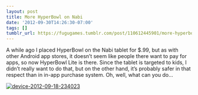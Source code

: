 ```yaml
---
layout: post
title: More HyperBowl on Nabi
date: '2012-09-30T14:26:30-07:00'
tags: []
tumblr_url: https://fugugames.tumblr.com/post/110612445901/more-hyperbowl-on-nabi
---
```

A while ago I placed HyperBowl on the Nabi tablet for $.99, but as with other Android app stores, it doesn’t seem like people there want to pay for apps, so now HyperBowl Lite is there. Since the tablet is targeted to kids, I didn’t really want to do that, but on the other hand, it’s probably safer in that respect than in in-app purchase system. Oh, well, what can you do…

[![](http://itshardtofondlepenguins.com/wp-content/uploads/2012/09/device-2012-09-18-234023.png "device-2012-09-18-234023")](http://itshardtofondlepenguins.com/wp-content/uploads/2012/09/device-2012-09-18-234023.png)

